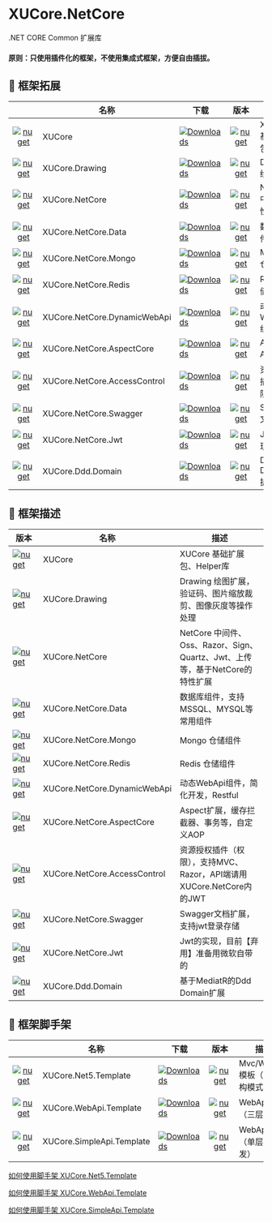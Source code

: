 ﻿# XUCore.NetCore

.NET CORE Common 扩展库


#### 原则：只使用插件化的框架，不使用集成式框架，方便自由插拔。


## 🥥 框架拓展

|                                                                                                                              | 名称                                       |下载|                                                                                          版本                                                                                           | 描述                       |
| :---------------------------------------------------------------------------------------------------------------------------------------------: | ------------------------------------------ |------------------------------------------ | :-------------------------------------------------------------------------------------------------------------------------------------------------------------------------------------: | -------------------------- |
|[![nuget](https://shields.io/badge/-Nuget-blue?cacheSeconds=604800)](https://www.nuget.org/packages/XUCore)                   | XUCore                                     | [![Downloads](https://img.shields.io/nuget/dt/XUCore.svg)](https://nuget.org/packages/XUCore)                                     |[![nuget](https://img.shields.io/nuget/v/XUCore.svg?cacheSeconds=10800)](https://www.nuget.org/packages/XUCore)| XUCore 基础扩展包              |
|[![nuget](https://shields.io/badge/-Nuget-blue?cacheSeconds=604800)](https://www.nuget.org/packages/XUCore.Drawing) | XUCore.Drawing | [![Downloads](https://img.shields.io/nuget/dt/XUCore.Drawing.svg)](https://nuget.org/packages/XUCore.Drawing)                                     |[![nuget](https://img.shields.io/nuget/v/XUCore.Drawing.svg?cacheSeconds=10800)](https://www.nuget.org/packages/XUCore.Drawing) | Drawing 绘图扩展 |
|[![nuget](https://shields.io/badge/-Nuget-blue?cacheSeconds=604800)](https://www.nuget.org/packages/XUCore.NetCore)   | XUCore.NetCore     |[![Downloads](https://img.shields.io/nuget/dt/XUCore.NetCore.svg)](https://nuget.org/packages/XUCore.NetCore)                                     |[![nuget](https://img.shields.io/nuget/v/XUCore.NetCore.svg?cacheSeconds=10800)](https://www.nuget.org/packages/XUCore.NetCore)     | NetCore 中间件特性扩展          |
|[![nuget](https://shields.io/badge/-Nuget-blue?cacheSeconds=604800)](https://www.nuget.org/packages/XUCore.NetCore.Data)        | XUCore.NetCore.Data              | [![Downloads](https://img.shields.io/nuget/dt/XUCore.NetCore.Data.svg)](https://nuget.org/packages/XUCore.NetCore.Data)                                     |[![nuget](https://img.shields.io/nuget/v/XUCore.NetCore.Data.svg?cacheSeconds=10800)](https://www.nuget.org/packages/XUCore.NetCore.Data)              | 数据库组件  |
|[![nuget](https://shields.io/badge/-Nuget-blue?cacheSeconds=604800)](https://www.nuget.org/packages/XUCore.NetCore.Mongo)     | XUCore.NetCore.Mongo         |[![Downloads](https://img.shields.io/nuget/dt/XUCore.NetCore.Mongo.svg)](https://nuget.org/packages/XUCore.NetCore.Mongo)                                     |[![nuget](https://img.shields.io/nuget/v/XUCore.NetCore.Mongo.svg?cacheSeconds=10800)](https://www.nuget.org/packages/XUCore.NetCore.Mongo)         | Mongo 仓储组件      |
|[![nuget](https://shields.io/badge/-Nuget-blue?cacheSeconds=604800)](https://www.nuget.org/packages/XUCore.NetCore.Redis)   | XUCore.NetCore.Redis    |[![Downloads](https://img.shields.io/nuget/dt/XUCore.NetCore.Redis.svg)](https://nuget.org/packages/XUCore.NetCore.Redis)                                     |[![nuget](https://img.shields.io/nuget/v/XUCore.NetCore.Redis.svg?cacheSeconds=10800)](https://www.nuget.org/packages/XUCore.NetCore.Redis)    | Redis 仓储组件 |
|[![nuget](https://shields.io/badge/-Nuget-blue?cacheSeconds=604800)](https://www.nuget.org/packages/XUCore.NetCore.DynamicWebApi)    | XUCore.NetCore.DynamicWebApi      |[![Downloads](https://img.shields.io/nuget/dt/XUCore.NetCore.DynamicWebApi.svg)](https://nuget.org/packages/XUCore.NetCore.DynamicWebApi)                                     |[![nuget](https://img.shields.io/nuget/v/XUCore.NetCore.DynamicWebApi.svg?cacheSeconds=10800)](https://www.nuget.org/packages/XUCore.NetCore.DynamicWebApi)      | 动态WebApi组件      |
|[![nuget](https://shields.io/badge/-Nuget-blue?cacheSeconds=604800)](https://www.nuget.org/packages/XUCore.NetCore.AspectCore)   | XUCore.NetCore.AspectCore     |[![Downloads](https://img.shields.io/nuget/dt/XUCore.NetCore.AspectCore.svg)](https://nuget.org/packages/XUCore.NetCore.AspectCore)                                     |[![nuget](https://img.shields.io/nuget/v/XUCore.NetCore.AspectCore.svg?cacheSeconds=10800)](https://www.nuget.org/packages/XUCore.NetCore.AspectCore)     | Aspect AOP扩展      |
|[![nuget](https://shields.io/badge/-Nuget-blue?cacheSeconds=604800)](https://www.nuget.org/packages/XUCore.NetCore.AccessControl)        | XUCore.NetCore.AccessControl              | [![Downloads](https://img.shields.io/nuget/dt/XUCore.NetCore.AccessControl.svg)](https://nuget.org/packages/XUCore.NetCore.AccessControl)                                     |[![nuget](https://img.shields.io/nuget/v/XUCore.NetCore.AccessControl.svg?cacheSeconds=10800)](https://www.nuget.org/packages/XUCore.NetCore.AccessControl)              | 资源授权插件（权限）|
|[![nuget](https://shields.io/badge/-Nuget-blue?cacheSeconds=604800)](https://www.nuget.org/packages/XUCore.NetCore.Swagger)        | XUCore.NetCore.Swagger              | [![Downloads](https://img.shields.io/nuget/dt/XUCore.NetCore.Swagger.svg)](https://nuget.org/packages/XUCore.NetCore.Swagger)                                     |[![nuget](https://img.shields.io/nuget/v/XUCore.NetCore.Swagger.svg?cacheSeconds=10800)](https://www.nuget.org/packages/XUCore.NetCore.Swagger)              | Swagger文档扩展     |
|[![nuget](https://shields.io/badge/-Nuget-blue?cacheSeconds=604800)](https://www.nuget.org/packages/XUCore.NetCore.Jwt)        | XUCore.NetCore.Jwt              | [![Downloads](https://img.shields.io/nuget/dt/XUCore.NetCore.Jwt.svg)](https://nuget.org/packages/XUCore.NetCore.Jwt)                                     |[![nuget](https://img.shields.io/nuget/v/XUCore.NetCore.Jwt.svg?cacheSeconds=10800)](https://www.nuget.org/packages/XUCore.NetCore.Jwt)              | Jwt的实现      |
|[![nuget](https://shields.io/badge/-Nuget-blue?cacheSeconds=604800)](https://www.nuget.org/packages/XUCore.Ddd.Domain)        | XUCore.Ddd.Domain              |  [![Downloads](https://img.shields.io/nuget/dt/XUCore.Ddd.Domain.svg)](https://nuget.org/packages/XUCore.Ddd.Domain)                                     |[![nuget](https://img.shields.io/nuget/v/XUCore.Ddd.Domain.svg?cacheSeconds=10800)](https://www.nuget.org/packages/XUCore.Ddd.Domain)              | Ddd Domain扩展      |


## 🥥 框架描述

| 版本										 | 名称										 |描述							|
| ------------------------------------------ | ------------------------------------------ |--------------------------	|
|[![nuget](https://img.shields.io/nuget/v/XUCore.svg?cacheSeconds=10800)](https://www.nuget.org/packages/XUCore)													|XUCore										 |XUCore 基础扩展包、Helper库|
|[![nuget](https://img.shields.io/nuget/v/XUCore.Drawing.svg?cacheSeconds=10800)](https://www.nuget.org/packages/XUCore.Drawing)									|XUCore.Drawing								 |Drawing 绘图扩展，验证码、图片缩放裁剪、图像灰度等操作处理|
|[![nuget](https://img.shields.io/nuget/v/XUCore.NetCore.svg?cacheSeconds=10800)](https://www.nuget.org/packages/XUCore.NetCore)									|XUCore.NetCore								 |NetCore 中间件、Oss、Razor、Sign、Quartz、Jwt、上传等，基于NetCore的特性扩展|
|[![nuget](https://img.shields.io/nuget/v/XUCore.NetCore.Data.svg?cacheSeconds=10800)](https://www.nuget.org/packages/XUCore.NetCore.Data)							|XUCore.NetCore.Data						 |数据库组件，支持MSSQL、MYSQL等常用组件|
|[![nuget](https://img.shields.io/nuget/v/XUCore.NetCore.Mongo.svg?cacheSeconds=10800)](https://www.nuget.org/packages/XUCore.NetCore.Mongo)						|XUCore.NetCore.Mongo						 |Mongo 仓储组件|
|[![nuget](https://img.shields.io/nuget/v/XUCore.NetCore.Redis.svg?cacheSeconds=10800)](https://www.nuget.org/packages/XUCore.NetCore.Redis)						|XUCore.NetCore.Redis						 |Redis 仓储组件|
|[![nuget](https://img.shields.io/nuget/v/XUCore.NetCore.DynamicWebApi.svg?cacheSeconds=10800)](https://www.nuget.org/packages/XUCore.NetCore.DynamicWebApi)		|XUCore.NetCore.DynamicWebApi				 |动态WebApi组件，简化开发，Restful|
|[![nuget](https://img.shields.io/nuget/v/XUCore.NetCore.AspectCore.svg?cacheSeconds=10800)](https://www.nuget.org/packages/XUCore.NetCore.AspectCore)				|XUCore.NetCore.AspectCore					 |Aspect扩展，缓存拦截器、事务等，自定义AOP|
|[![nuget](https://img.shields.io/nuget/v/XUCore.NetCore.AccessControl.svg?cacheSeconds=10800)](https://www.nuget.org/packages/XUCore.NetCore.AccessControl)		|XUCore.NetCore.AccessControl				 |资源授权插件（权限），支持MVC、Razor，API端请用XUCore.NetCore内的JWT|
|[![nuget](https://img.shields.io/nuget/v/XUCore.NetCore.Swagger.svg?cacheSeconds=10800)](https://www.nuget.org/packages/XUCore.NetCore.Swagger)					|XUCore.NetCore.Swagger						 |Swagger文档扩展，支持jwt登录存储|
|[![nuget](https://img.shields.io/nuget/v/XUCore.NetCore.Jwt.svg?cacheSeconds=10800)](https://www.nuget.org/packages/XUCore.NetCore.Jwt)							|XUCore.NetCore.Jwt							 |Jwt的实现，目前【弃用】准备用微软自带的|
|[![nuget](https://img.shields.io/nuget/v/XUCore.Ddd.Domain.svg?cacheSeconds=10800)](https://www.nuget.org/packages/XUCore.Ddd.Domain)								|XUCore.Ddd.Domain							 |基于MediatR的Ddd Domain扩展|


## 🍄 框架脚手架

|                                                                                                                                  |    名称                          |  下载                             |                                                                                 版本                                                                                 | 描述                   |
| :--------------------------------------------------------------------------------------------------------------------------------------: | -------------------------------- |-------------------------------- | :------------------------------------------------------------------------------------------------------------------------------------------------------------------: | ---------------------- |
|[![nuget](https://shields.io/badge/-Nuget-blue?cacheSeconds=604800)](https://www.nuget.org/packages/XUCore.Net5.Template)        | XUCore.Net5.Template              |[![Downloads](https://img.shields.io/nuget/dt/XUCore.Net5.Template.svg)](https://nuget.org/packages/XUCore.Net5.Template)              |              [![nuget](https://img.shields.io/nuget/v/XUCore.Net5.Template.svg?cacheSeconds=10800)](https://www.nuget.org/packages/XUCore.Net5.Template)              | Mvc/WebApi 模板（Ddd架构模式）               |
|[![nuget](https://shields.io/badge/-Nuget-blue?cacheSeconds=604800)](https://www.nuget.org/packages/XUCore.WebApi.Template)        | XUCore.WebApi.Template              |[![Downloads](https://img.shields.io/nuget/dt/XUCore.WebApi.Template.svg)](https://nuget.org/packages/XUCore.WebApi.Template)              |              [![nuget](https://img.shields.io/nuget/v/XUCore.WebApi.Template.svg?cacheSeconds=10800)](https://www.nuget.org/packages/XUCore.WebApi.Template)              | WebApi 模板（三层模式）           |
|[![nuget](https://shields.io/badge/-Nuget-blue?cacheSeconds=604800)](https://www.nuget.org/packages/XUCore.SimpleApi.Template)        | XUCore.SimpleApi.Template              |[![Downloads](https://img.shields.io/nuget/dt/XUCore.SimpleApi.Template.svg)](https://nuget.org/packages/XUCore.SimpleApi.Template)              |              [![nuget](https://img.shields.io/nuget/v/XUCore.SimpleApi.Template.svg?cacheSeconds=10800)](https://www.nuget.org/packages/XUCore.SimpleApi.Template)              | WebApi 模板（单层快速开发）        |

[如何使用脚手架 XUCore.Net5.Template](https://github.com/xuyiazl/XUCore.NetCore/tree/master/template/XUCore.Net5.Template)

[如何使用脚手架 XUCore.WebApi.Template](https://github.com/xuyiazl/XUCore.NetCore/tree/master/template/XUCore.WebApi.Template)

[如何使用脚手架 XUCore.SimpleApi.Template](https://github.com/xuyiazl/XUCore.NetCore/tree/master/template/XUCore.SimpleApi.Template)